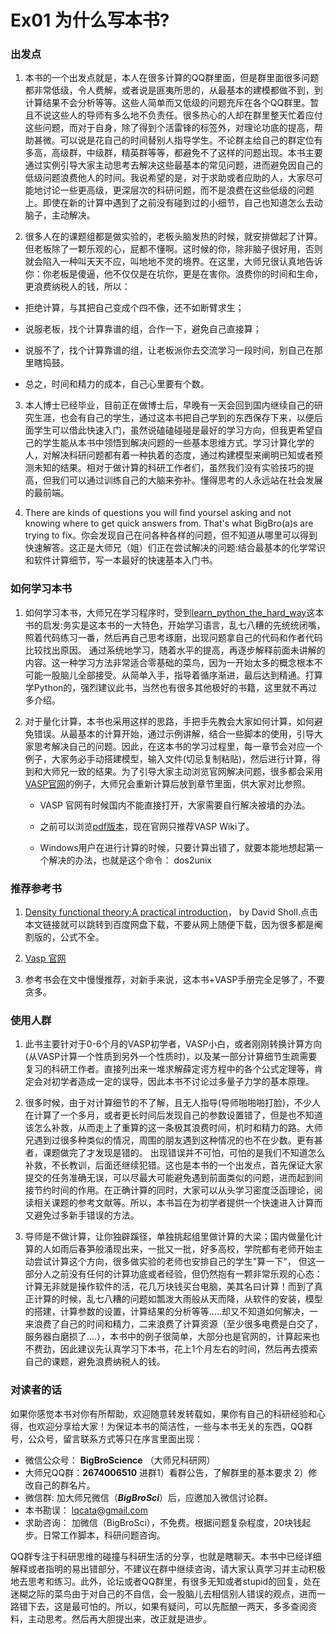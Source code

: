 # Ex01 为什么写本书?

### 出发点

1. 本书的一个出发点就是，本人在很多计算的QQ群里面，但是群里面很多问题都非常低级，令人费解，或者说是匪夷所思的，从最基本的建模都做不到，到计算结果不会分析等等。这些人简单而又低级的问题充斥在各个QQ群里。暂且不说这些人的导师有多么地不负责任。很多热心的人却在群里整天忙着应付这些问题，而对于自身，除了得到个活雷锋的标签外，对理论功底的提高，帮助甚微。可以说是花自己的时间替别人指导学生。不论群主给自己的群定位有多高，高级群，中级群，精英群等等，都避免不了这样的问题出现。本书主要通过实例引导大家主动思考去解决这些最基本的常见问题，进而避免因自己的低级问题浪费他人的时间。我说希望的是，对于求助或者应助的人，大家尽可能地讨论一些更高级，更深层次的科研问题，而不是浪费在这些低级的问题上。即使在新的计算中遇到了之前没有碰到过的小细节，自己也知道怎么去动脑子，主动解决。 

2.  很多人在的课题组都是做实验的，老板头脑发热的时候，就安排做起了计算。但老板除了一颗乐观的心，屁都不懂啊。这时候的你，除非脑子很好用，否则就会陷入一种叫天天不应，叫地地不灵的境界。在这里，大师兄很认真地告诉你：你老板是傻逼，他不仅仅是在坑你，更是在害你。浪费你的时间和生命，更浪费纳税人的钱，所以：

   - 拒绝计算，与其把自己变成个四不像，还不如断臂求生；

   - 说服老板，找个计算靠谱的组，合作一下，避免自己直接算；

   - 说服不了，找个计算靠谱的组，让老板派你去交流学习一段时间，别自己在那里瞎捣鼓。

   - 总之，时间和精力的成本，自己心里要有个数。

3. 本人博士已经毕业，目前正在做博士后，早晚有一天会回到国内继续自己的研究生涯，也会有自己的学生，通过这本书把自己学到的东西保存下来，以便后面学生可以借此快速入门，虽然说磕磕碰碰是最好的学习方向，但我更希望自己的学生能从本书中领悟到解决问题的一些基本思维方式。学习计算化学的人，对解决科研问题都有着一种执着的态度，通过构建模型来阐明已知或者预测未知的结果。相对于做计算的科研工作者们，虽然我们没有实验技巧的提高，但我们可以通过训练自己的大脑来弥补。懂得思考的人永远站在社会发展的最前端。

4. There are kinds of questions you will find yoursel asking and not knowing where to get quick answers from. That's what BigBro(a)s are trying to fix。你会发现自己在问各种各样的问题，但不知道从哪里可以得到快速解答。这正是大师兄（姐）们正在尝试解决的问题:结合最基本的化学常识和软件计算细节，写一本最好的快速基本入门书。

### 如何学习本书

1. 如何学习本书，大师兄在学习程序时，受到[learn_python_the_hard_way](https://learnpythonthehardway.org/)这本书的启发:务实是这本书的一大特色，开始学习语言，乱七八糟的先统统闭嘴，照着代码练习一番，然后再自己思考琢磨，出现问题拿自己的代码和作者代码比较找出原因。 通过系统地学习，随着水平的提高，再逐步解释前面未讲解的内容。这一种学习方法非常适合零基础的菜鸟，因为一开始太多的概念根本不可能一股脑儿全部接受。从简单入手，指导着循序渐进，最后达到精通。打算学Python的，强烈建议此书，当然也有很多其他极好的书籍，这里就不再过多介绍。

2. 对于量化计算，本书也采用这样的思路，手把手先教会大家如何计算，如何避免错误。从最基本的计算开始，通过示例讲解，结合一些脚本的使用，引导大家思考解决自己的问题。因此，在这本书的学习过程里，每一章节会对应一个例子，大家务必手动搭建模型，输入文件(切忌复制粘贴)，然后进行计算，得到和大师兄一致的结果。为了引导大家主动浏览官网解决问题，很多都会采用[VASP官网](http://www.vasp.at/)的例子，大师兄会重新计算后放到章节里面，供大家对比参照。

   - VASP 官网有时候国内不能直接打开，大家需要自行解决被墙的办法。

   - 之前可以浏览[pdf版本](https://pan.baidu.com/s/1trvvbCKkJHu1ZPGsizW4og)，现在官网只推荐VASP Wiki了。

   - Windows用户在进行计算的时候，只要计算出错了，就要本能地想起第一个解决的办法，也就是这个命令： dos2unix


### 推荐参考书

1. [Density functional theory:A practical introduction](https://pan.baidu.com/s/1dFN9stj)， by David Sholl.点击本文链接就可以跳转到百度网盘下载，不要从网上随便下载，因为很多都是阉割版的，公式不全。

2. [Vasp 官网](http://www.vasp.at/)

3. 参考书会在文中慢慢推荐，对新手来说，这本书+VASP手册完全足够了，不要贪多。

### 使用人群

1. 此书主要针对于0-6个月的VASP初学者，VASP小白，或者刚刚转换计算方向(从VASP计算一个性质到另外一个性质时)，以及某一部分计算细节生疏需要复习的科研工作者。直接列出来一堆求解薛定谔方程中的各个公式定理等，肯定会对初学者造成一定的误导，因此本书不讨论过多量子力学的基本原理。

2. 很多时候，由于对计算细节的不了解，且无人指导(导师啪啪啪打脸)，不少人在计算了一个多月，或者更长时间后发现自己的参数设置错了，但是也不知道该怎么补救，从而走上了重算的这一条极其浪费时间，机时和精力的路。大师兄遇到过很多种类似的情况，周围的朋友遇到这种情况的也不在少数。更有甚者，课题做完了才发现是错的。 出现错误并不可怕，可怕的是我们不知道怎么补救，不长教训，后面还继续犯错。这也是本书的一个出发点，首先保证大家提交的任务准确无误，可以尽最大可能避免遇到前面类似的问题，进而起到间接节约时间的作用。在正确计算的同时，大家可以从头学习密度泛函理论，阅读相关课题的参考文献等。所以，本书旨在为初学者提供一个快速进入计算而又避免过多新手错误的方法。

3. 导师是不做计算，让你独辟蹊径，单独挑起组里做计算的大梁；国内做量化计算的人如雨后春笋般涌现出来，一批又一批，好多高校，学院都有老师开始主动尝试计算这个方向，很多做实验的老师也安排自己的学生"算一下"， 但这一部分人之前没有任何的计算功底或者经验，但仍然抱有一颗非常乐观的心态：计算无非就是操作软件的活，花几万块钱买台电脑，美其名曰计算！而到了真正计算的时候，乱七八糟的问题如瓢泼大雨般从天而降，从软件的安装，模型的搭建，计算参数的设置，计算结果的分析等等.....却又不知道如何解决，一来浪费了自己的时间和精力，二来浪费了计算资源（至少很多电费是白交了，服务器白磨损了....），本书中的例子很简单，大部分也是官网的，计算起来也不费劲，因此建议先认真学习下本书，花上1个月左右的时间，然后再去摸索自己的课题，避免浪费纳税人的钱。

### 对读者的话

如果你感觉本书对你有所帮助，欢迎随意转发转载如，果你有自己的科研经验和心得，也欢迎分享给大家！为保证本书的简洁性，一些与本书无关的东西，QQ群号，公众号，留言联系方式等只在序言里面出现：

- 微信公众号： **BigBroScience** （大师兄科研网）
- 大师兄QQ群：**2674006510** 进群1）看群公告，了解群里的基本要求 2）修改自己的群名片。
- 微信群: 加大师兄微信（***BigBroSci***）后，应邀加入微信讨论群。
- 本书勘误： lqcata@gmail.com 
- 求助咨询： 加微信（BigBroSci），不免费。根据问题复杂程度，20块钱起步。日常工作脚本，科研问题咨询。

QQ群专注于科研思维的碰撞与科研生活的分享，也就是瞎聊天。本书中已经详细解释或者指明的易出错部分，不建议在群中继续咨询，请大家认真学习并主动积极地去思考和练习。此外，论坛或者QQ群里，有很多无知或者stupid的回复，处在迷糊之际的菜鸟由于对自己的不自信，会一股脑儿去相信别人错误的观点，进而一路错下去，这是最可怕的。所以，如果有疑问，可以先酝酿一两天，多多查阅资料，主动思考。然后再大胆提出来，改正就是进步。
